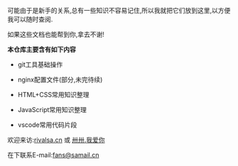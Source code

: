 可能由于是新手的关系,总有一些知识不容易记住,所以我就把它们放到这里,以方便我可以随时查阅.

如果这些文档也能帮到你,拿去不谢!

**本仓库主要含有如下内容**

- git工具基础操作
- nginx配置文件(部分,未完待续)
- HTML+CSS常用知识整理
- JavaScript常用知识整理
  
- vscode常用代码片段

欢迎来访:[rivalsa.cn](https://rivalsa.cn) 或 [卅卅.我爱你](https://卅卅.我爱你)

在下联系E-mail:fans@samail.cn

